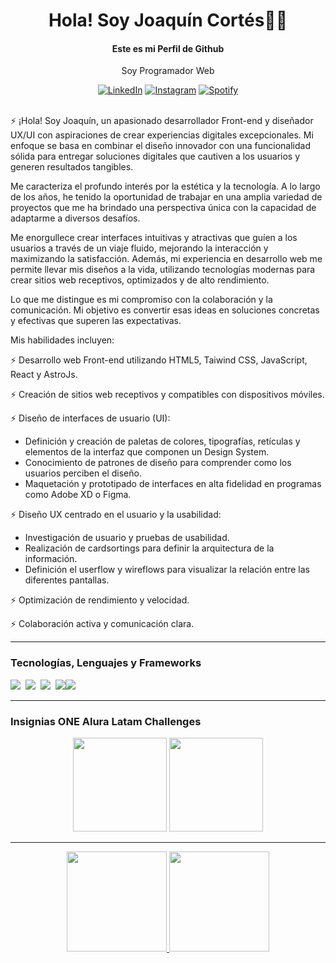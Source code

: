 <h1 align='center'> Hola! Soy Joaquín Cortés👨‍💻 </h1>
<div align="center"><h4>Este es mi Perfil de Github</h4>

<p align='center'>
Soy Programador Web</b> 
</p></div>

<div align="center">

<a href="https://www.linkedin.com/in/joaquin-cortes96" target="_blank"><img src="https://img.shields.io/badge/LinkedIn-%230077B5.svg?&style=flat-square&logo=linkedin&logoColor=white" alt="LinkedIn"></a>
<a href="https://www.instagram.com/cortesjoaco1" target="_blank"><img src="https://img.shields.io/badge/Instagram-%23E4405F.svg?&style=flat-square&logo=instagram&logoColor=white" alt="Instagram"></a>
<a href="https://open.spotify.com/user/joaco-cortes96?si=11648968786741f3" target="_blank"><img src="https://img.shields.io/badge/Spotify-%231ED760.svg?&style=flat-square&logo=spotify&logoColor=white" alt="Spotify"></a>
</div>
<br>
⚡ ¡Hola! Soy Joaquín, un apasionado desarrollador Front-end y diseñador UX/UI con aspiraciones de crear experiencias digitales excepcionales. Mi enfoque se basa en combinar el diseño innovador con una funcionalidad sólida para entregar soluciones digitales que cautiven a los usuarios y generen resultados tangibles.

Me caracteriza el profundo interés por la estética y la tecnología. A lo largo de los años, he tenido la oportunidad de trabajar en una amplia variedad de proyectos que me ha brindado una perspectiva única con la capacidad de adaptarme a diversos desafíos.

Me enorgullece crear interfaces intuitivas y atractivas que guíen a los usuarios a través de un viaje fluido, mejorando la interacción y maximizando la satisfacción. Además, mi experiencia en desarrollo web me permite llevar mis diseños a la vida, utilizando tecnologías modernas para crear sitios web receptivos, optimizados y de alto rendimiento.

Lo que me distingue es mi compromiso con la colaboración y la comunicación. Mi objetivo es convertir esas ideas en soluciones concretas y efectivas que superen las expectativas.

Mis habilidades incluyen:

⚡ Desarrollo web Front-end utilizando HTML5, Taiwind CSS, JavaScript, React y AstroJs.

⚡ Creación de sitios web receptivos y compatibles con dispositivos móviles.

⚡ Diseño de interfaces de usuario (UI):
  - Definición y creación de paletas de colores, tipografías, retículas y elementos de la interfaz que componen un Design System.
  - Conocimiento de patrones de diseño para comprender como los usuarios perciben el diseño.
  - Maquetación y prototipado de interfaces en alta fidelidad en programas como Adobe XD o Figma.

⚡ Diseño UX centrado en el usuario y la usabilidad:
  - Investigación de usuario y pruebas de usabilidad.
  - Realización de cardsortings para definir la arquitectura de la información.
  - Definición el userflow y  wireflows para visualizar la relación entre las diferentes pantallas.

⚡ Optimización de rendimiento y velocidad.

⚡ Colaboración activa y comunicación clara.

---
###  Tecnologías, Lenguajes y Frameworks

<p >
  <img src="https://img.shields.io/badge/html5%20-%23e34f26.svg?&style=for-the-badge&logo=html5&logoColor=white" />&nbsp;&nbsp;<img src="https://img.shields.io/badge/CSS3-1572B6?&style=for-the-badge&logo=css3&logoColor=white" />&nbsp;&nbsp;<img src="https://img.shields.io/badge/JavaScript-F7DF1E?style=for-the-badge&logo=javascript&logoColor=black" />&nbsp;&nbsp;<img src="https://img.shields.io/badge/Git-F05032?style=for-the-badge&logo=git&logoColor=white"><img src="https://img.shields.io/badge/MongoDB-%234ea94b.svg?style=for-the-badge&logo=mongodb&logoColor=white">
</p>

---

###  Insignias ONE Alura Latam Challenges

<p align="center"><img  width="150"  src="https://user-images.githubusercontent.com/89808639/172972842-0bf8d44c-eb7c-47c6-81e8-9d5460d57d1a.png">
<img  width="150" src="https://user-images.githubusercontent.com/89808639/172972855-67c89cc5-4c62-4187-a838-78a33c676208.png"></p>

---

<p align="center">
<a href="https://github.com/Joaco96">
  <img height="160em" src="https://github-readme-stats.vercel.app/api?username=Joaco96&show_icons=true&theme=react&" />
  <img height="160em" src="https://github-readme-stats-eight-theta.vercel.app/api/top-langs/?username=Joaco96&theme=react&layout=compact&exclude_lang=java+r" />
</a>
</p>


